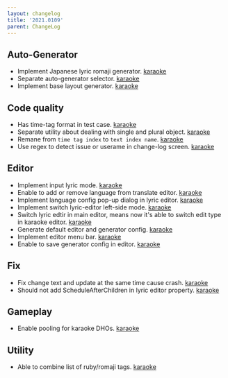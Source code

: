 ```yaml
---
layout: changelog
title: '2021.0109'
parent: ChangeLog
---
```


## Auto-Generator
- Implement Japanese lyric romaji generator. [karaoke](#338@andy840119)
- Separate auto-generator selector. [karaoke](#345@andy840119)
- Implement base layout generator. [karaoke](#363@andy840119)

## Code quality
- Has time-tag format in test case. [karaoke](#337@andy840119)
- Separate utility about dealing with single and plural object. [karaoke](#340@andy840119)
- Remane from `time tag index` to `text index name`. [karaoke](#358@andy840119)
- Use regex to detect issue or userame in change-log screen. [karaoke](#362@andy840119)

## Editor
- Implement input lyric mode. [karaoke](#331@andy840119)
- Enable to add or remove language from translate editor. [karaoke](#350@andy840119)
- Implement language config pop-up dialog in lyric editor. [karaoke](#353@andy840119)
- Implement switch lyric-editor left-side mode. [karaoke](#359@andy840119)
- Switch lyric edtir in main editor, means now it's able to switch edit type in karaoke editor. [karaoke](#364@andy840119)
- Generate default editor and generator config. [karaoke](#366@andy840119)
- Implement editor menu bar. [karaoke](#367@andy840119)
- Enable to save generator config in editor. [karaoke](#371@andy840119)

## Fix
- Fix change text and update at the same time cause crash. [karaoke](#349@andy840119)
- Should not add ScheduleAfterChildren in lyric editor property. [karaoke](#376@andy840119)

## Gameplay
- Enable pooling for karaoke DHOs. [karaoke](#339@andy840119)

## Utility
- Able to combine list of ruby/romaji tags. [karaoke](#344@andy840119)